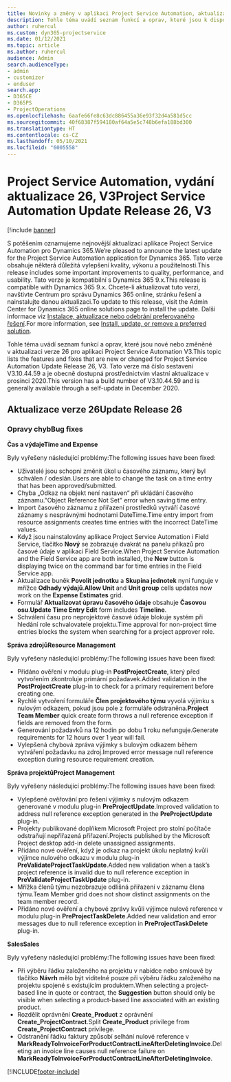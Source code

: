 ```yaml
---
title: Novinky a změny v aplikaci Project Service Automation, aktualizace verze 26, V3
description: Tohle téma uvádí seznam funkcí a oprav, které jsou k dispozici v Project Service Automation, aktualizace verze 26, V3.
author: ruhercul
ms.custom: dyn365-projectservice
ms.date: 01/12/2021
ms.topic: article
ms.author: ruhercul
audience: Admin
search.audienceType:
- admin
- customizer
- enduser
search.app:
- D365CE
- D365PS
- ProjectOperations
ms.openlocfilehash: 6aafe66fe8c63dc886455a36e93f32d4a581d5cc
ms.sourcegitcommit: 40f68387f594180af64a5e5c748b6efa188bd300
ms.translationtype: HT
ms.contentlocale: cs-CZ
ms.lasthandoff: 05/10/2021
ms.locfileid: "6005558"
---
```

# <a name="project-service-automation-update-release-26-v3"></a><span data-ttu-id="36e30-103">Project Service Automation, vydání aktualizace 26, V3</span><span class="sxs-lookup"><span data-stu-id="36e30-103">Project Service Automation Update Release 26, V3</span></span>

[!include [banner](../includes/psa-now-project-operations.md)]

<span data-ttu-id="36e30-104">S potěšením oznamujeme nejnovější aktualizaci aplikace Project Service Automation pro Dynamics 365.</span><span class="sxs-lookup"><span data-stu-id="36e30-104">We’re pleased to announce the latest update for the Project Service Automation application for Dynamics 365.</span></span> <span data-ttu-id="36e30-105">Tato verze obsahuje některá důležitá vylepšení kvality, výkonu a použitelnosti.</span><span class="sxs-lookup"><span data-stu-id="36e30-105">This release includes some important improvements to quality, performance, and usability.</span></span> <span data-ttu-id="36e30-106">Tato verze je kompatibilní s Dynamics 365 9.x.</span><span class="sxs-lookup"><span data-stu-id="36e30-106">This release is compatible with Dynamics 365 9.x.</span></span> <span data-ttu-id="36e30-107">Chcete-li aktualizovat tuto verzi, navštivte Centrum pro správu Dynamics 365 online, stránku řešení a nainstalujte danou aktualizaci.</span><span class="sxs-lookup"><span data-stu-id="36e30-107">To update to this release, visit the Admin Center for Dynamics 365 online solutions page to install the update.</span></span> <span data-ttu-id="36e30-108">Další informace viz [Instalace, aktualizace nebo odebrání preferovaného řešení](/power-platform/admin/install-remove-preferred-solution).</span><span class="sxs-lookup"><span data-stu-id="36e30-108">For more information, see [Install, update, or remove a preferred solution](/power-platform/admin/install-remove-preferred-solution).</span></span>

<span data-ttu-id="36e30-109">Tohle téma uvádí seznam funkcí a oprav, které jsou nové nebo změněné v aktualizaci verze 26 pro aplikaci Project Service Automation V3.</span><span class="sxs-lookup"><span data-stu-id="36e30-109">This topic lists the features and fixes that are new or changed for Project Service Automation Update Release 26, V3.</span></span> <span data-ttu-id="36e30-110">Tato verze má číslo sestavení V3.10.44.59 a je obecně dostupná prostřednictvím vlastní aktualizace v prosinci 2020.</span><span class="sxs-lookup"><span data-stu-id="36e30-110">This version has a build number of V3.10.44.59 and is generally available through a self-update in December 2020.</span></span>

## <a name="update-release-26"></a><span data-ttu-id="36e30-111">Aktualizace verze 26</span><span class="sxs-lookup"><span data-stu-id="36e30-111">Update Release 26</span></span>

### <a name="bug-fixes"></a><span data-ttu-id="36e30-112">Opravy chyb</span><span class="sxs-lookup"><span data-stu-id="36e30-112">Bug fixes</span></span>

<span data-ttu-id="36e30-113">**Čas a výdaje**</span><span class="sxs-lookup"><span data-stu-id="36e30-113">**Time and Expense**</span></span>

<span data-ttu-id="36e30-114">Byly vyřešeny následující problémy:</span><span class="sxs-lookup"><span data-stu-id="36e30-114">The following issues have been fixed:</span></span>

- <span data-ttu-id="36e30-115">Uživatelé jsou schopni změnit úkol u časového záznamu, který byl schválen / odeslán.</span><span class="sxs-lookup"><span data-stu-id="36e30-115">Users are able to change the task on a time entry that has been approved/submitted.</span></span>
- <span data-ttu-id="36e30-116">Chyba „Odkaz na objekt není nastaven“ při ukládání časového záznamu.</span><span class="sxs-lookup"><span data-stu-id="36e30-116">"Object Reference Not Set" error when saving time entry.</span></span>
- <span data-ttu-id="36e30-117">Import časového záznamu z přiřazení prostředků vytváří časové záznamy s nesprávnými hodnotami DateTime.</span><span class="sxs-lookup"><span data-stu-id="36e30-117">Time entry import from resource assignments creates time entries with the incorrect DateTime values.</span></span>
- <span data-ttu-id="36e30-118">Když jsou nainstalovány aplikace Project Service Automation i Field Service, tlačítko **Nový** se zobrazuje dvakrát na panelu příkazů pro časové údaje v aplikaci Field Service.</span><span class="sxs-lookup"><span data-stu-id="36e30-118">When Project Service Automation and the Field Service app are both installed, the **New** button is displaying twice on the command bar for time entries in the Field Service app.</span></span>
- <span data-ttu-id="36e30-119">Aktualizace buněk **Povolit jednotku** a **Skupina jednotek** nyní funguje v mřížce **Odhady výdajů**.</span><span class="sxs-lookup"><span data-stu-id="36e30-119">**Allow Unit** and **Unit group** cells updates now work on the **Expense Estimates** grid.</span></span>
- <span data-ttu-id="36e30-120">Formulář **Aktualizovat úpravu časového údaje** obsahuje **Časovou osu**.</span><span class="sxs-lookup"><span data-stu-id="36e30-120">**Update Time Entry Edit** form includes **Timeline**.</span></span>
- <span data-ttu-id="36e30-121">Schválení času pro neprojektové časové údaje blokuje systém při hledání role schvalovatele projektu.</span><span class="sxs-lookup"><span data-stu-id="36e30-121">Time approval for non-project time entries blocks the system when searching for a project approver role.</span></span>

<span data-ttu-id="36e30-122">**Správa zdrojů**</span><span class="sxs-lookup"><span data-stu-id="36e30-122">**Resource Management**</span></span>

<span data-ttu-id="36e30-123">Byly vyřešeny následující problémy:</span><span class="sxs-lookup"><span data-stu-id="36e30-123">The following issues have been fixed:</span></span>

- <span data-ttu-id="36e30-124">Přidáno ověření v modulu plug-in **PostProjectCreate**, který před vytvořením zkontroluje primární požadavek.</span><span class="sxs-lookup"><span data-stu-id="36e30-124">Added validation in the **PostProjectCreate** plug-in to check for a primary requirement before creating one.</span></span>
- <span data-ttu-id="36e30-125">Rychlé vytvoření formuláře **Člen projektového týmu** vyvolá výjimku s nulovým odkazem, pokud jsou pole z formuláře odstraněna.</span><span class="sxs-lookup"><span data-stu-id="36e30-125">**Project Team Member** quick create form throws a null reference exception if fields are removed from the form.</span></span>
- <span data-ttu-id="36e30-126">Generování požadavků na 12 hodin po dobu 1 roku nefunguje.</span><span class="sxs-lookup"><span data-stu-id="36e30-126">Generate requirements for 12 hours over 1 year will fail.</span></span>
- <span data-ttu-id="36e30-127">Vylepšená chybová zpráva výjimky s bulovým odkazem během vytváření požadavku na zdroj.</span><span class="sxs-lookup"><span data-stu-id="36e30-127">Improved error message null reference exception during resource requirement creation.</span></span>

<span data-ttu-id="36e30-128">**Správa projektů**</span><span class="sxs-lookup"><span data-stu-id="36e30-128">**Project Management**</span></span>

<span data-ttu-id="36e30-129">Byly vyřešeny následující problémy:</span><span class="sxs-lookup"><span data-stu-id="36e30-129">The following issues have been fixed:</span></span>

- <span data-ttu-id="36e30-130">Vylepšené ověřování pro řešení výjimky s nulovým odkazem generované v modulu plug-in **PreProjectUpdate**.</span><span class="sxs-lookup"><span data-stu-id="36e30-130">Improved validation to address null reference exception generated in the **PreProjectUpdate** plug-in.</span></span>
- <span data-ttu-id="36e30-131">Projekty publikované doplňkem Microsoft Project pro stolní počítače odstraňují nepřiřazená přiřazení.</span><span class="sxs-lookup"><span data-stu-id="36e30-131">Projects published by the Microsoft Project desktop add-in delete unassigned assignments.</span></span>
- <span data-ttu-id="36e30-132">Přidáno nové ověření, když je odkaz na projekt úkolu neplatný kvůli výjimce nulového odkazu v modulu plug-in **PreValidateProjectTaskUpdate**.</span><span class="sxs-lookup"><span data-stu-id="36e30-132">Added new validation when a task’s project reference is invalid due to null reference exception in **PreValidateProjectTaskUpdate** plug-in.</span></span>
- <span data-ttu-id="36e30-133">Mřížka členů týmu nezobrazuje odlišná přiřazení v záznamu člena týmu.</span><span class="sxs-lookup"><span data-stu-id="36e30-133">Team Member grid does not show distinct assignments on the team member record.</span></span>
- <span data-ttu-id="36e30-134">Přidáno nové ověření a chybové zprávy kvůli výjimce nulové reference v modulu plug-in **PreProjectTaskDelete**.</span><span class="sxs-lookup"><span data-stu-id="36e30-134">Added new validation and error messages due to null reference exception in **PreProjectTaskDelete** plug-in.</span></span>

<span data-ttu-id="36e30-135">**Sales**</span><span class="sxs-lookup"><span data-stu-id="36e30-135">**Sales**</span></span>

<span data-ttu-id="36e30-136">Byly vyřešeny následující problémy:</span><span class="sxs-lookup"><span data-stu-id="36e30-136">The following issues have been fixed:</span></span>

- <span data-ttu-id="36e30-137">Při výběru řádku založeného na projektu v nabídce nebo smlouvě by tlačítko **Návrh** mělo být viditelné pouze při výběru řádku založeného na projektu spojené s existujícím produktem.</span><span class="sxs-lookup"><span data-stu-id="36e30-137">When selecting a project-based line in quote or contract, the **Suggestion** button should only be visible when selecting a product-based line associated with an existing product.</span></span>
- <span data-ttu-id="36e30-138">Rozdělit oprávnění **Create_Product** z oprávnění **Create_ProjectContract**.</span><span class="sxs-lookup"><span data-stu-id="36e30-138">Split **Create_Product** privilege from **Create_ProjectContract** privilege.</span></span>
- <span data-ttu-id="36e30-139">Odstranění řádku faktury způsobí selhání nulové reference v **MarkReadyToInvoiceForProductContractLineAfterDeletingInvoice**.</span><span class="sxs-lookup"><span data-stu-id="36e30-139">Deleting an invoice line causes null reference failure on **MarkReadyToInvoiceForProductContractLineAfterDeletingInvoice**.</span></span>


[!INCLUDE[footer-include](../includes/footer-banner.md)]